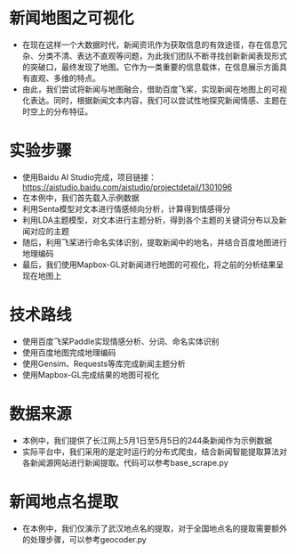 # 新闻地图之可视化
- 在现在这样一个大数据时代，新闻资讯作为获取信息的有效途径，存在信息冗杂、分类不清、表达不直观等问题，为此我们团队不断寻找创新新闻表现形式的突破口，最终发现了地图。它作为一类重要的信息载体，在信息展示方面具有直观、多维的特点。
- 由此，我们尝试将新闻与地图融合，借助百度飞桨，实现新闻在地图上的可视化表达。同时，根据新闻文本内容，我们可以尝试性地探究新闻情感、主题在时空上的分布特征。

# 实验步骤
- 使用Baidu AI Studio完成，项目链接：https://aistudio.baidu.com/aistudio/projectdetail/1301096
- 在本例中，我们首先载入示例数据
- 利用Senta模型对文本进行情感倾向分析，计算得到情感得分
- 利用LDA主题模型，对文本进行主题分析，得到各个主题的关键词分布以及新闻对应的主题
- 随后，利用飞桨进行命名实体识别，提取新闻中的地名，并结合百度地图进行地理编码
- 最后，我们使用Mapbox-GL对新闻进行地图的可视化，将之前的分析结果呈现在地图上

# 技术路线
- 使用百度飞桨Paddle实现情感分析、分词、命名实体识别
- 使用百度地图完成地理编码
- 使用Gensim、Requests等库完成新闻主题分析
- 使用Mapbox-GL完成结果的地图可视化

# 数据来源
- 本例中，我们提供了长江网上5月1日至5月5日的244条新闻作为示例数据
- 实际平台中，我们采用的是定时运行的分布式爬虫，结合新闻智能提取算法对各新闻源网站进行新闻提取。代码可以参考base_scrape.py

# 新闻地点名提取
- 在本例中，我们仅演示了武汉地点名的提取，对于全国地点名的提取需要额外的处理步骤，可以参考geocoder.py

